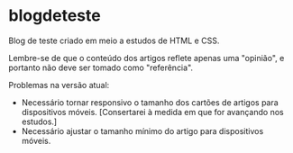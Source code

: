 # blogdeteste
 Blog de teste criado em meio a estudos de HTML e CSS.

Lembre-se de que o conteúdo dos artigos reflete apenas uma "opinião", e portanto não deve ser tomado como "referência".

Problemas na versão atual:
* Necessário tornar responsivo o tamanho dos cartões de artigos para dispositivos móveis.
[Consertarei à medida em que for avançando nos estudos.]
* Necessário ajustar o tamanho mínimo do artigo para dispositivos móveis.
